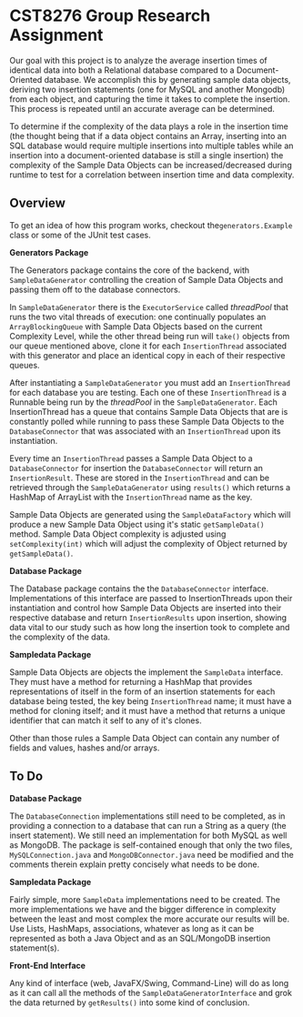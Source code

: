 # CST8276 Group Research Assignment

Our goal with this project is to analyze the average insertion
times of identical data into both a Relational database compared
to a Document-Oriented database. We accomplish this by generating
sample data objects, deriving two insertion statements (one for
MySQL and another Mongodb) from each object, and capturing
the time it takes to complete the insertion. This process is repeated
until an accurate average can be determined.

To determine if the complexity of the data plays a role in the insertion
time (the thought being that if a data object contains an Array, inserting
into an SQL database would require multiple insertions into multiple tables while
an insertion into a document-oriented database is still a single insertion)
the complexity of the Sample Data Objects can be increased/decreased during runtime
to test for a correlation between insertion time and data complexity.

## Overview
To get an idea of how this program works, checkout  the`generators.Example` class or
some of the JUnit test cases.


**Generators Package**

The Generators package contains the core of the backend, with `SampleDataGenerator`
controlling the creation of Sample Data Objects and passing them off to the database 
connectors.

In `SampleDataGenerator` there is the `ExecutorService` called _threadPool_
that runs the two vital threads of execution: one continually populates an `ArrayBlockingQueue`
with Sample Data Objects based on the current Complexity Level, while the 
other thread being run will `take()` objects from our queue mentioned above, clone it
for each `InsertionThread` associated with this generator and place an identical
copy in each of their respective queues.

After instantiating a `SampleDataGenerator` you must add an `InsertionThread` for each
database you are testing. Each one of these `InsertionThread` is a Runnable 
being run by the _threadPool_ in the `SampleDataGenerator`. Each InsertionThread
has a queue that contains Sample Data Objects that are is constantly polled while
running to pass these Sample Data Objects to the `DatabaseConnector` that was associated
with an `InsertionThread` upon its instantiation.

Every time an `InsertionThread` passes a Sample Data Object to a `DatabaseConnector` for
insertion the `DatabaseConnector` will return an `InsertionResult`. These are stored in the
`InsertionThread` and can be retrieved through the `SampleDataGenerator` using `results()` 
which returns a HashMap of ArrayList<InsertionResult> with the `InsertionThread` name
as the key.

Sample Data Objects are generated using the `SampleDataFactory` which will produce a new
Sample Data Object using it's static `getSampleData()` method. Sample Data Object complexity
is adjusted using `setComplexity(int)` which will adjust the complexity of Object returned
by `getSampleData()`.

**Database Package**

The Database package contains the the `DatabaseConnector` interface. Implementations of this
interface are passed to InsertionThreads upon their instantiation and control how Sample Data
Objects are inserted into their respective database and return `InsertionResults` upon 
insertion, showing data vital to our study such as how long the insertion took to complete
and the complexity of the data.

**Sampledata Package**

Sample Data Objects are objects the implement the `SampleData` interface. They must have a
method for returning a HashMap that provides representations of itself in the form of an
insertion statements for each database being tested, the key being `InsertionThread` name;
it must have a method for cloning itself; and it must have a method that returns a unique identifier that can match
it self to any of it's clones.

Other than those rules a Sample Data Object can contain any number of fields and values, hashes
and/or arrays.

## To Do

**Database Package**

The `DatabaseConnection` implementations still need to be completed, as in providing a 
connection to a database that can run a String as a query (the insert statement). We
still need an implementation for both MySQL as well as MongoDB. The package is self-contained
enough that only the two files, `MySQLConnection.java` and `MongoDBConnector.java` need
be modified and the comments therein explain pretty concisely what needs to be done.

**Sampledata Package**

Fairly simple, more `SampleData` implementations need to be created. The more implementations
we have and the bigger difference in complexity between the least and most complex the more
accurate our results will be. Use Lists, HashMaps, associations, whatever as long as it can
be represented as both a Java Object and as an SQL/MongoDB insertion statement(s).

**Front-End Interface**

Any kind of interface (web, JavaFX/Swing, Command-Line) will do as long as it can call all
the methods of the `SampleDataGeneratorInterface` and grok the data returned by `getResults()`
into some kind of conclusion.